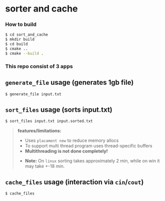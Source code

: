 # sorter and cache

### How to build
```bash
$ cd sort_and_cache
$ mkdir build
$ cd build
$ cmake ..
$ cmake --build .
```
### This repo consist of 3 apps 
## `generate_file` usage (generates 1gb file)
```bash
$ generate_file input.txt
```
## `sort_files` usage (sorts input.txt)
```bash
$ sort_files input.txt input.sorted.txt
```
> **features/limitations:**
>
> - Uses `placament new` to reduce memory allocs
> - To support multi thread program uses thread-specific buffers
> - **Multithreading is not done completely!**
> * **Note:** On `linux` sorting takes approximately 2 min, while on win it may take +-18 min.

## `cache_files` usage (interaction via `cin`/`cout`)
```bash
$ cache_files
```

